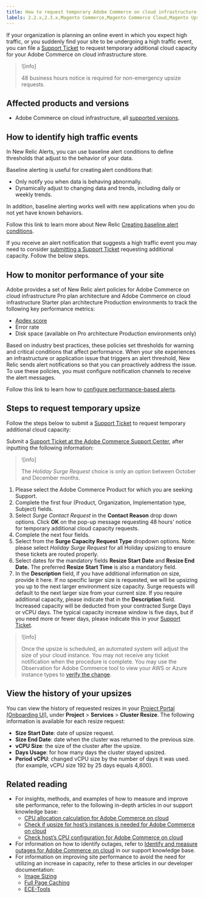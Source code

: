 ```yaml
---
title: How to request temporary Adobe Commerce on cloud infrastructure upsize
labels: 2.2.x,2.3.x,Magento Commerce,Magento Commerce Cloud,Magento Upsize,New Relic,alert,baseline,capacity,cloud,how to,request,temporary,Adobe Commerce,cloud infrastructure
---
```


If your organization is planning an online event in which you expect high traffic, or you suddenly find your site to be undergoing a high traffic event, you can file a [Support Ticket](https://support.magento.com/hc/en-us/articles/360019088251-Submit-a-support-ticket) to request temporary additional cloud capacity for your Adobe Commerce on cloud infrastructure store.

>![info]
>
>48 business hours notice is required for non-emergency upsize requests.

## Affected products and versions

* Adobe Commerce on cloud infrastructure, all [supported versions](https://magento.com/sites/default/files/magento-software-lifecycle-policy.pdf).

## How to identify high traffic events

In New Relic Alerts, you can use baseline alert conditions to define thresholds that adjust to the behavior of your data.

Baseline alerting is useful for creating alert conditions that:

* Only notify you when data is behaving abnormally.
* Dynamically adjust to changing data and trends, including daily or weekly trends.

In addition, baseline alerting works well with new applications when you do not yet have known behaviors.

Follow this link to learn more about New Relic [Creating baseline alert conditions](https://docs.newrelic.com/docs/alerts/new-relic-alerts/defining-conditions/create-baseline-alert-conditions).

If you receive an alert notification that suggests a high traffic event you may need to consider [submitting a Support Ticket](https://support.magento.com/hc/en-us/articles/360019088251-Submit-a-support-ticket) requesting additional capacity. Follow the below steps.

## How to monitor performance of your site

Adobe provides a set of New Relic alert policies for Adobe Commerce on cloud infrastructure Pro plan architecture and Adobe Commerce on cloud infrastructure Starter plan architecture Production environments to track the following key performance metrics:

* [Apdex score](https://docs.newrelic.com/docs/apm/new-relic-apm/apdex/apdex-measure-user-satisfaction)
* Error rate
* Disk space (available on Pro architecture Production environments only)

Based on industry best practices, these policies set thresholds for warning and critical conditions that affect performance. When your site experiences an infrastructure or application issue that triggers an alert threshold, New Relic sends alert notifications so that you can proactively address the issue. To use these policies, you must configure notification channels to receive the alert messages.

Follow this link to learn how to [configure performance-based alerts](https://devdocs.magento.com/cloud/project/new-relic.html#monitor-performance-with-alert-policies).

## Steps to request temporary upsize

Follow the steps below to submit a [Support Ticket](https://support.magento.com/hc/en-us/articles/360019088251-Submit-a-support-ticket) to request temporary additional cloud capacity:

Submit a [Support Ticket at the Adobe Commerce Support Center](https://support.magento.com/hc/en-us/articles/360019088251-Submit-a-support-ticket), after inputting the following information:

>![info]
>
>The *Holiday Surge Request* choice is only an option between October and December months.

1. Please select the Adobe Commerce Product for which you are seeking Support.
1. Complete the first four (Product, Organization, Implementation type, Subject) fields.
1. Select *Surge Contact Request* in the **Contact Reason** drop down options. Click **OK** on the pop-up message requesting 48 hours' notice for temporary additional cloud capacity requests.
1. Complete the next four fields.
1. Select from the **Surge Capacity Request Type** dropdown options. Note: please select *Holiday Surge Request* for all Holiday upsizing to ensure these tickets are routed properly.
1. Select dates for the mandatory fields **Resize Start Date** and **Resize End Date.** The preferred **Resize**   **Start Time** is also a mandatory field.
1. In the **Description** field, if you have additional information on size, provide it here. If no specific larger size is requested, we will be upsizing you up to the next larger environment size capacity. Surge requests will default to the next larger size from your current size. If you require additional capacity, please indicate that in the **Description** field. Increased capacity will be deducted from your contracted Surge Days or vCPU days. The typical capacity increase window is five days, but if you need more or fewer days, please indicate this in your [Support Ticket](https://support.magento.com/hc/en-us/articles/360019088251-Submit-a-support-ticket).

>![info]
>
>Once the upsize is scheduled, an automated system will adjust the size of your cloud instance. You may not receive any ticket notification when the procedure is complete. You may use the Observation for Adobe Commerce tool to view your AWS or Azure instance types to [verify the change](https://support.magento.com/hc/en-us/articles/4409425285901).

## View the history of your upsizes

You can view the history of requested resizes in your [Project Portal (Onboarding UI)](https://devdocs.magento.com/cloud/onboarding/onboarding-tasks.html), under **Project** > **Services** > **Cluster Resize**.
The following information is available for each resize request:

* **Size Start Date**: date of upsize request.
* **Size End Date**: date when the cluster was returned to the previous size.
* **vCPU Size**: the size of the cluster after the upsize.
* **Days Usage**: for how many days the cluster stayed upsized.
* **Period vCPU**: changed vCPU size by the number of days it was used. (for example, vCPU size 192 by 25 days equals 4,800).


## Related reading

* For insights, methods, and examples of how to measure and improve site performance, refer to the following in-depth articles in our support knowledge base:
    * [CPU allocation calculation for Adobe Commerce on cloud](https://support.magento.com/hc/en-us/articles/360058551232)
    * [Check if upsize for host’s instances is needed for Adobe Commerce on cloud](https://support.magento.com/hc/en-us/articles/360058506772)
    * [Check host’s CPU configuration for Adobe Commerce on cloud](https://support.magento.com/hc/en-us/articles/360058507012O)
* For information on how to identify outages, refer to [Identify and measure outages for Adobe Commerce on cloud](https://support.magento.com/hc/en-us/articles/4409500578957) in our support knowledge base.
* For information on improving site performance to avoid the need for utilizing an increase in capacity, refer to these articles in our developer documentation:
    * [Image Sizing](https://docs.magento.com/m2/ee/user_guide/catalog/product-image-resizing.html?_ga=2.180036580.1101564187.1584392801-2014893147.1552329962)  
    * [Full Page Caching](https://docs.magento.com/m2/ee/user_guide/system/cache-full-page.html?_ga=2.206252883.1101564187.1584392801-2014893147.1552329962)  
    * [ECE-Tools](https://devdocs.magento.com/guides/v2.2/cloud/reference/ece-tools-reference.html?_ga=2.250808134.1101564187.1584392801-2014893147.1552329962)
